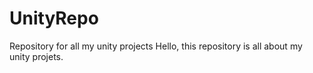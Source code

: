 # UnityRepo
Repository for all my unity projects
Hello, this repository is all about my unity projets.
